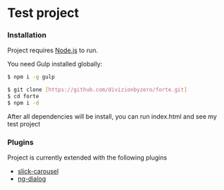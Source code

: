 # Test project

### Installation

Project requires [Node.js](https://nodejs.org/) to run.

You need Gulp installed globally:

```sh
$ npm i -g gulp
```

```sh
$ git clone [https://github.com/divizionbyzero/forte.git]
$ cd forte
$ npm i -d
```

After all dependencies will be install, you can run index.html and see my test project

### Plugins

Project is currently extended with the following plugins

* [slick-carousel](http://kenwheeler.github.io/slick/)
* [ng-dialog](https://github.com/likeastore/ngDialog)